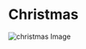 # Christmas

![christmas Image](https://cdn.jsdelivr.net/gh/ZhiJingHub/ZhiJingHub.github.io@d2601a9364d83be086f0b151180b5226c80273db/christmas/photo/christmas.png)
